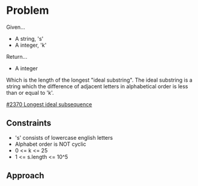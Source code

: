 
# Problem
Given...
- A string, 's'
- A integer, 'k'

Return...
- A integer

Which is the length of the longest "ideal substring". The ideal substring is a string which
the difference of adjacent letters in alphabetical order is less than or equal to 'k'.

[\#2370 Longest ideal subsequence](https://leetcode.com/problems/longest-ideal-subsequence/description/)

## Constraints
- 's' consists of lowercase english letters
- Alphabet order is NOT cyclic
- 0 <= k <= 25
- 1 <= s.length <= 10^5

## Approach
